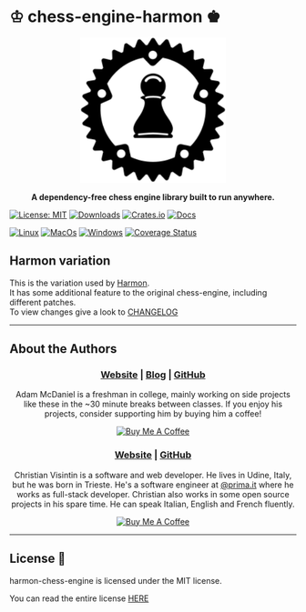 # ♔ chess-engine-harmon ♚

<div align="center">
  <img src="/assets/chess-engine-harmon.svg" width="256" height="256" />

  <p>
    <strong>A dependency-free chess engine library built to run anywhere.</strong>
  </p>
</div>

[![License: MIT](https://img.shields.io/badge/License-MIT-teal.svg)](https://opensource.org/licenses/MIT) [![Downloads](https://img.shields.io/crates/d/chess-engine-harmon.svg)](https://crates.io/crates/chess-engine-harmon) [![Crates.io](https://img.shields.io/badge/crates.io-v0.1.2-orange.svg)](https://crates.io/crates/chess-engine-harmon) [![Docs](https://docs.rs/chess-engine-harmon/badge.svg)](https://docs.rs/chess-engine-harmon)  

[![Linux](https://github.com/veeso/chess-engine-harmon/workflows/Linux/badge.svg)](https://github.com/veeso/chess-engine-harmon/actions) [![MacOs](https://github.com/veeso/chess-engine-harmon/workflows/MacOS/badge.svg)](https://github.com/veeso/chess-engine-harmon/actions) [![Windows](https://github.com/veeso/chess-engine-harmon/workflows/Windows/badge.svg)](https://github.com/veeso/chess-engine-harmon/actions) [![Coverage Status](https://coveralls.io/repos/github/veeso/chess-engine-harmon/badge.svg)](https://coveralls.io/github/veeso/chess-engine-harmon)

## Harmon variation

This is the variation used by [Harmon](https://github.com/veeso/harmon).  
It has some additional feature to the original chess-engine, including different patches.  
To view changes give a look to [CHANGELOG](CHANGELOG.md)

---

## About the Authors

<div align="center">
  <h3>
    <a href="https://adam-mcdaniel.net">Website</a>
    <span> | </span>
    <a href="https://adam-mcdaniel.net/blog">Blog</a>
    <span> | </span>
    <a href="https://github.com/adam-mcdaniel">GitHub</a>
  </h3>

  <p>
    Adam McDaniel is a freshman in college, mainly working on side projects like these in the ~30 minute breaks between classes. If you enjoy his projects, consider supporting him by buying him a coffee!
  </p>

  <a href="https://www.buymeacoffee.com/adam.mcdaniel" target="_blank">
    <img src="https://cdn.buymeacoffee.com/buttons/v2/default-blue.png" alt="Buy Me A Coffee" height="60px" width="217px"/>
  </a>
</div>

<div align="center">
  <h3>
    <a href="https://veeso.github.io/">Website</a>
    <span> | </span>
    <a href="https://github.com/veeso">GitHub</a>
  </h3>

  <p>
    Christian Visintin is a software and web developer. He lives in Udine, Italy, but he was born in Trieste. He's a software engineer at <a href="https://prima.it/">@prima.it</a> where he works as full-stack developer. Christian also works in some open source projects in his spare time. He can speak Italian, English and French fluently.
  </p>

  <a href="https://www.buymeacoffee.com/veeso" target="_blank">
    <img src="https://img.buymeacoffee.com/button-api/?text=Buy%20me%20a%20coffee&emoji=&slug=veeso&button_colour=404040&font_colour=ffffff&font_family=Comic&outline_colour=ffffff&coffee_colour=FFDD00" alt="Buy Me A Coffee" height="60px" width="217px"/>
  </a>
</div>

---

## License 📃

harmon-chess-engine is licensed under the MIT license.

You can read the entire license [HERE](LICENSE)

